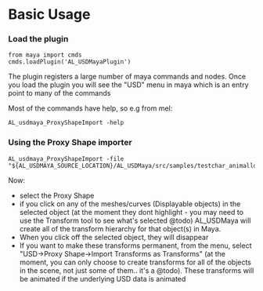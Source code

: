 
# Basic Usage

### Load the plugin
```
from maya import cmds
cmds.loadPlugin('AL_USDMayaPlugin') 
```
The plugin registers a large number of maya commands and nodes. 
Once you load the plugin you will see the "USD" menu in maya which is an entry point to many of the commands

Most of the commands have help, so e.g from mel:
```
AL_usdmaya_ProxyShapeImport -help
```


### Using the Proxy Shape importer

```
AL_usdmaya_ProxyShapeImport -file "${AL_USDMAYA_SOURCE_LOCATION}/AL_USDMaya/src/samples/testchar_animallogo01_surfgeo_highres.usd";
```

Now:
- select the Proxy Shape
- if you click on any of the meshes/curves (Displayable objects) in the selected object (at the moment they dont highlight - you may need to use the Transform tool to see what's selected @todo) AL_USDMaya will create all of the transform hierarchy for that object(s) in Maya. 
- When you click off the selected object, they will disappear
- If you want to make these transforms permanent, from the menu, select "USD->Proxy Shape->Import Transforms as Transforms" (at the moment, you can only choose to create transforms for all of the objects in the scene, not just some of them.. it's a @todo). These transforms will be animated if the underlying USD data is animated


